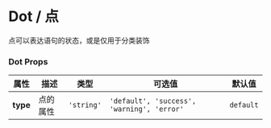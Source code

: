# Dot / 点

点可以表达语句的状态，或是仅用于分类装饰

<playground title="默认的" name="ex-dot-default" />

<playground title="基础的" desc="dot支持插槽" name="ex-dot-base" />

### Dot Props

<attributes>

| 属性     | 描述     | 类型       | 可选值                                     | 默认值    |
| -------- | -------- | ---------- | ------------------------------------------ | --------- |
| **type** | 点的属性 | `'string'` | `'default', 'success', 'warning', 'error'` | `default` |

</attributes>
